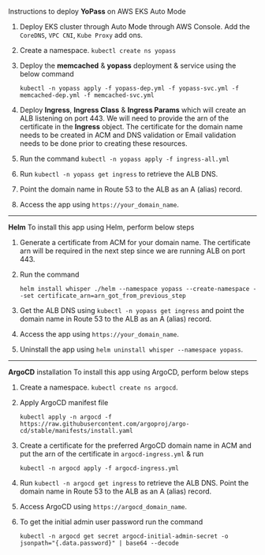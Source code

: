 Instructions to deploy **YoPass** on AWS EKS Auto Mode
  1. Deploy EKS cluster through Auto Mode through AWS Console. Add the ` CoreDNS `, ` VPC CNI `, ` Kube Proxy ` add ons.
  2. Create a namespace. ` kubectl create ns yopass `
  3. Deploy the **memcached** & **yopass** deployment & service using the below command

     ```
     kubectl -n yopass apply -f yopass-dep.yml -f yopass-svc.yml -f memcached-dep.yml -f memcached-svc.yml
     ```
  4. Deploy **Ingress**, **Ingress Class** & **Ingress Params** which will create an ALB listening on port 443. We will need to provide the arn of the certificate in the **Ingress** object. The certificate for the domain name needs to be created in ACM and DNS validation or Email validation needs to be done prior to creating these resources.
  5. Run the command ` kubectl -n yopass apply -f ingress-all.yml `
  6. Run ` kubectl -n yopass get ingress ` to retrieve the ALB DNS.
  7. Point the domain name in Route 53 to the ALB as an A (alias) record.
  8. Access the app using `https://your_domain_name`.

-----------------------------

**Helm**
To install this app using Helm, perform below steps
  1. Generate a certificate from ACM for your domain name. The certificate arn will be required in the next step since we are running ALB on port 443.
  2. Run the command

     ```
     helm install whisper ./helm --namespace yopass --create-namespace --set certificate_arn=arn_got_from_previous_step
     ```
  3. Get the ALB DNS using ` kubectl -n yopass get ingress ` and point the domain name in Route 53 to the ALB as an A (alias) record.
  4. Access the app using ` https://your_domain_name `.
  5. Uninstall the app using ` helm uninstall whisper --namespace yopass `.

-----------------------------

**ArgoCD** installation
To install this app using ArgoCD, perform below steps
  1. Create a namespace. ` kubectl create ns argocd `.
  2. Apply ArgoCD manifest file
     
     ```
     kubectl apply -n argocd -f https://raw.githubusercontent.com/argoproj/argo-cd/stable/manifests/install.yaml
     ```
  3. Create a certificate for the preferred ArgoCD domain name in ACM and put the arn of the certificate in ` argocd-ingress.yml ` & run

     ```
     kubectl -n argocd apply -f argocd-ingress.yml
     ```
  4. Run ` kubectl -n argocd get ingress ` to retrieve the ALB DNS. Point the domain name in Route 53 to the ALB as an A (alias) record.
  5. Access ArgoCD using ` https://argocd_domain_name `.
  6. To get the initial admin user password run the command

     ```
     kubectl -n argocd get secret argocd-initial-admin-secret -o jsonpath="{.data.password}" | base64 --decode
     ```
